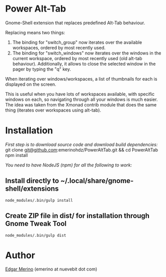 # Power Alt-Tab

Gnome-Shell extension that replaces predefined Alt-Tab behaviour.

Replacing means two things:

1) The binding for "switch_group" now iterates over the available workspaces, ordered by most recently used.
2) The binding for "switch_windows" now iterates over the windows in the current workspace, ordered by most recently used (old alt-tab behaviour). Additionally, it allows to close the selected window in the pager by typing the "q" key.

When iterating over windows/workspaces, a list of thumbnails for each is displayed on the screen.

This is useful when you have lots of workspaces available, with specific windows on each, so navigating through all your windows is much easier. The idea was taken from the Xmonad contrib module that does the same thing (iterates over workspaces using alt-tab).

# Installation

*First step is to download source code and download build dependencies:*
    git clone git@github.com:emerinohdz/PowerAltTab.git && cd PowerAltTab
    npm install

*You need to have NodeJS (npm) for all the following to work:*

## Install directly to ~/.local/share/gnome-shell/extensions
    node_modules/.bin/gulp install

## Create ZIP file in dist/ for installation through Gnome Tweak Tool
    node_modules/.bin/gulp dist

# Author

[Edgar Merino](https://github.com/emerinohdz) (emerino at nuevebit dot com)
